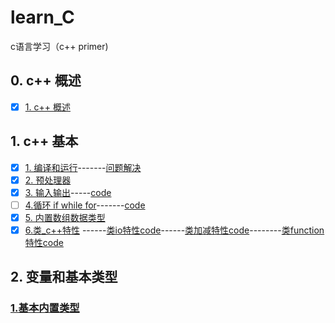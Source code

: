 # learn_C
c语言学习（c++ primer)
## 0. c++ 概述
- [x] [1. c++ 概述](https://www.zybuluo.com/zzzxxxyyy/note/1230950)

## 1. c++ 基本
- [x] [1. 编译和运行](https://github.com/LiuChuang0059/learn_cpp/blob/master/chapter_1/1.1%20%E7%BC%96%E8%AF%91%E8%BF%90%E8%A1%8C%E7%A8%8B%E5%BA%8F.md)-------[问题解决](https://github.com/LiuChuang0059/learn_cpp/blob/master/chapter_1/1.1g++%E7%BC%96%E8%AF%91%E9%94%99%E8%AF%AF%E8%A7%A3%E5%86%B3.md)
- [x] [2. 预处理器](https://www.zybuluo.com/zzzxxxyyy/note/1231193)
- [x] [3. 输入输出](https://www.zybuluo.com/zzzxxxyyy/note/1231444)-----[code](https://github.com/LiuChuang0059/learn_cpp/blob/master/chapter_1/io.cpp)
- [ ] [4.循环 if while for]()-------[code](https://github.com/LiuChuang0059/learn_cpp/blob/master/chapter_1/io_uncertain.cpp)
- [x] [5. 内置数组数据类型](https://www.zybuluo.com/zzzxxxyyy/note/1231553)
- [x] [6.类_c++特性](https://github.com/LiuChuang0059/learn_cpp/blob/master/chapter_1/1.3%E7%B1%BB_c%2B%2B%E7%89%B9%E6%80%A7.md)
------[类io特性code](https://github.com/LiuChuang0059/learn_cpp/blob/master/chapter_1/salesiterm_io.cpp)------[类加减特性code](https://github.com/LiuChuang0059/learn_cpp/blob/master/chapter_1/salesiterm_add.cpp)--------[类function特性code](https://github.com/LiuChuang0059/learn_cpp/blob/master/chapter_1/salesitem_func.cpp)

## 2. 变量和基本类型

### [1.基本内置类型]()
